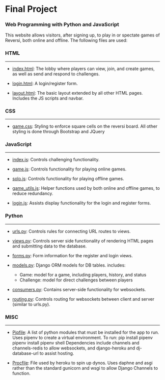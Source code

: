 # Final Project

### Web Programming with Python and JavaScript

This website allows visitors, after signing up, to play in or spectate games of
Reversi, both online and offline.
The following files are used:

### HTML
---
* [index.html](/games/templates/games/index.html): The lobby where players can
    view, join, and create games, as well as send and respond to challenges.


* [login.html](/games/templates/games/login.html): A login/register form.

* [layout.html](/games/templates/games/layout.html): The basic layout extended
    by all other HTML pages. Includes the JS scripts and navbar.

### CSS
---
* [game.css](/games/static/games/game.css): Styling to enforce square cells on
    the reversi board. All other styling is done through Bootstrap and JQuery

### JavaScript
---
* [index.js](/games/static/games/index.js): Controls challenging functionality.

* [game.js](/games/static/games/game.js): Controls functionality for
    playing online games.

* [solo.js](/games/static/games/solo.js): Controls functionality for
    playing offline games.

* [game_utils.js](/games/static/games/game_utils.js): Helper functions used by
    both online and offline games, to reduce redundancy.

* [login.js](/games/static/games/login.js): Assists display functionality for
    the login and register forms.

### Python
---
* [urls.py](/games/urls.py): Controls rules for connecting URL routes to views.

* [views.py](/games/views.py): Controls server side functionality of rendering
    HTML pages and submitting data to the database.

* [forms.py](/games/forms.py): Form information for the register and login views.

* [models.py](/games/models.py): Django ORM models for DB tables. includes:
    * Game: model for a game, including players, history, and status
    * Challenge: model for direct challenges between players

* [consumers.py](/games/consumers.py): Contains server-side functionality for
    websockets.

* [routing.py](/reversio/routing.py): Controls routing for websockets between
    client and server (similar to urls.py).

### MISC
---
* [Pipfile](/Pipfile): A list of python modules that must be installed for the
    app to run. Uses pipenv to create a virtual environment. To run:
        pip install pipenv
        pipenv install
        pipenv shell
    Dependencies include channels and channels-redis to allow websockets, and
    django-heroku and dj-database-url to assist hosting.

* [Procfile](/Procfile): File used by heroku to spin up dynos. Uses daphne and
    asgi rather than the standard gunicorn and wsgi to allow Django Channels
    to function.
